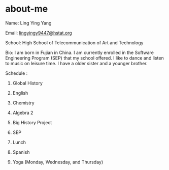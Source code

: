 # about-me

Name: Ling Ying Yang 

Email: lingyingy9447@hstat.org 

School: High School of Telecommunication of Art and Technology 

Bio: I am born in Fujian in China. I am currently enrolled in the Software Engineering Program (SEP) that my school offered. I like to dance and listen to music on leisure time. I have a older sister and a younger brother. 

Schedule : 
1) Global History 

2) English 

3) Chemistry 

4) Algebra 2 

5) Big History Project 

6) SEP 

7) Lunch 

8) Spanish 

9) Yoga (Monday, Wednesday, and Thursday)